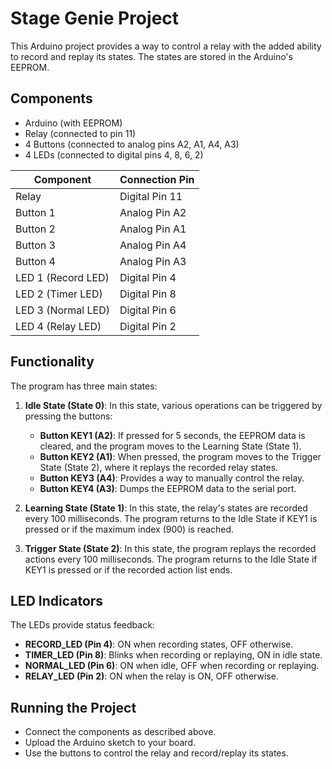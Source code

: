 # Stage Genie Project
This Arduino project provides a way to control a relay with the added ability to record and replay its states. The states are stored in the Arduino's EEPROM.

## Components

- Arduino (with EEPROM)
- Relay (connected to pin 11)
- 4 Buttons (connected to analog pins A2, A1, A4, A3)
- 4 LEDs (connected to digital pins 4, 8, 6, 2)

| Component | Connection Pin |
| --------- | -------------- |
| Relay     | Digital Pin 11 |
| Button 1  | Analog Pin A2  |
| Button 2  | Analog Pin A1  |
| Button 3  | Analog Pin A4  |
| Button 4  | Analog Pin A3  |
| LED 1 (Record LED)  | Digital Pin 4  |
| LED 2 (Timer LED)   | Digital Pin 8  |
| LED 3 (Normal LED)  | Digital Pin 6  |
| LED 4 (Relay LED)   | Digital Pin 2  |

## Functionality

The program has three main states:

1. **Idle State (State 0)**: In this state, various operations can be triggered by pressing the buttons:

   - **Button KEY1 (A2)**: If pressed for 5 seconds, the EEPROM data is cleared, and the program moves to the Learning State (State 1).
   - **Button KEY2 (A1)**: When pressed, the program moves to the Trigger State (State 2), where it replays the recorded relay states.
   - **Button KEY3 (A4)**: Provides a way to manually control the relay.
   - **Button KEY4 (A3)**: Dumps the EEPROM data to the serial port.

2. **Learning State (State 1)**: In this state, the relay's states are recorded every 100 milliseconds. The program returns to the Idle State if KEY1 is pressed or if the maximum index (900) is reached.

3. **Trigger State (State 2)**: In this state, the program replays the recorded actions every 100 milliseconds. The program returns to the Idle State if KEY1 is pressed or if the recorded action list ends.

## LED Indicators

The LEDs provide status feedback:

- **RECORD_LED (Pin 4)**: ON when recording states, OFF otherwise.
- **TIMER_LED (Pin 8)**: Blinks when recording or replaying, ON in idle state.
- **NORMAL_LED (Pin 6)**: ON when idle, OFF when recording or replaying.
- **RELAY_LED (Pin 2)**: ON when the relay is ON, OFF otherwise.

## Running the Project

- Connect the components as described above.
- Upload the Arduino sketch to your board.
- Use the buttons to control the relay and record/replay its states.

